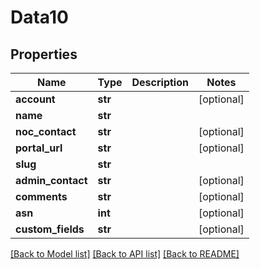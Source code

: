 # Data10

## Properties
Name | Type | Description | Notes
------------ | ------------- | ------------- | -------------
**account** | **str** |  | [optional] 
**name** | **str** |  | 
**noc_contact** | **str** |  | [optional] 
**portal_url** | **str** |  | [optional] 
**slug** | **str** |  | 
**admin_contact** | **str** |  | [optional] 
**comments** | **str** |  | [optional] 
**asn** | **int** |  | [optional] 
**custom_fields** | **str** |  | [optional] 

[[Back to Model list]](../README.md#documentation-for-models) [[Back to API list]](../README.md#documentation-for-api-endpoints) [[Back to README]](../README.md)


